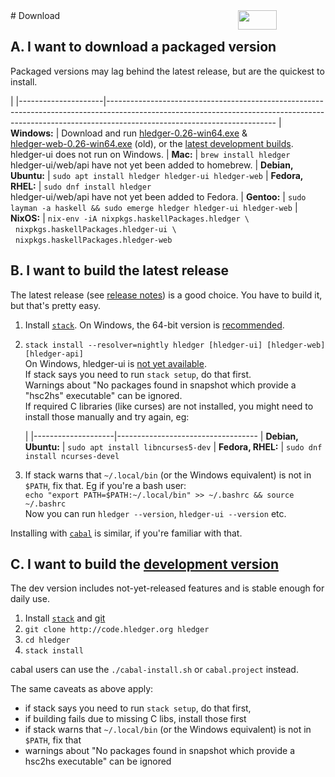 <div style="float:right; text-align:right; white-space:nowrap; ">
<a style="margin-left:3px;" href="https://flattr.com/submit/auto?user_id=simonmichael&amp;url=http%3A%2F%2Fhledger.org" target="_blank"><img src="//api.flattr.com/button/flattr-badge-large.png" alt="" title="Flattr this" border="0"></a> 
<a href="https://www.paypal.com/cgi-bin/webscr?cmd=_s-xclick&amp;hosted_button_id=5J33NLXYXCYAY"><img width=62 height=31 border=0 src="https://www.paypal.com/en_US/i/btn/x-click-but04.gif" alt=""></a> 
<div style="display:inline-block; position:relative; top:5px; width:62px; height:31px;">
<script data-gratipay-username="simonmichael" data-gratipay-widget="button" src="//grtp.co/v1.js"></script> 
</div>
<a href="https://www.bountysource.com/trackers/536505-simonmichael-hledger"><img border=0 src="https://www.bountysource.com/badge/tracker?tracker_id=536505" alt=""></a> &nbsp;
</div>
# Download
<a name="a"></a>

## A. I want to download a packaged version

<style>
tr { vertical-align:top; }
td { padding-bottom:.5em; padding-right:1em; }
td:first-of-type { 
  /* white-space:nowrap; */
  /* width:1%; */
}
a { white-space:nowrap; }
</style>

Packaged versions may lag behind the latest release, but are the quickest to install.

|
|---------------------|------------------------------------------------------------------------------------------------------------------------------------------------------------------------------------------------------
| **Windows:**        | Download and run [hledger-0.26-win64.exe](http://hledger.org/downloads/hledger-0.26-win64.exe) <!-- (or the [32-bit build](http://hledger.org/downloads/hledger-0.26-win32.exe)) --> & [hledger-web-0.26-win64.exe](http://hledger.org/downloads/hledger-web-0.26-win64.exe) (old), or the [latest development builds](developer-guide.html). hledger-ui does not run on Windows.
| **Mac:**            | `brew install hledger`<br>hledger-ui/web/api have not yet been added to homebrew.
| **Debian, Ubuntu:** | `sudo apt install hledger hledger-ui hledger-web`
| **Fedora, RHEL:**   | `sudo dnf install hledger`<br>hledger-ui/web/api have not yet been added to Fedora.
| **Gentoo:**         | `sudo layman -a haskell && sudo emerge hledger hledger-ui hledger-web`
| **NixOS:**          | `nix-env -iA nixpkgs.haskellPackages.hledger \`<br>&nbsp;&nbsp;`nixpkgs.haskellPackages.hledger-ui \`<br>&nbsp;&nbsp;`nixpkgs.haskellPackages.hledger-web`

<a name="b"></a>

## B. I want to build the latest release

The latest release (see [release notes](release-notes.html)) is a good choice. 
You have to build it, but that's pretty easy. 

1. Install [`stack`](http://haskell-lang.org/get-started).
   On Windows, the 64-bit version is [recommended](https://github.com/simonmichael/hledger/issues/275#issuecomment-123834252).

2. `stack install --resolver=nightly hledger [hledger-ui] [hledger-web] [hledger-api]`\
   On Windows, hledger-ui is [not yet available](https://github.com/coreyoconnor/vty/pull/1).\
   If stack says you need to run `stack setup`, do that first.\
   Warnings about "No packages found in snapshot which provide a "hsc2hs" executable" can be ignored.\
   If required C libraries (like curses) are not installed, you might need to install those manually and try again, eg:

    |
    |--------------------|-----------------------------------
    | **Debian, Ubuntu:** | `sudo apt install libncurses5-dev` 
    | **Fedora, RHEL:**   | `sudo dnf install ncurses-devel`

3. If stack warns that `~/.local/bin` (or the Windows equivalent) is not in `$PATH`, fix that.
   Eg if you're a bash user:\
   `echo "export PATH=$PATH:~/.local/bin" >> ~/.bashrc && source ~/.bashrc`\
   Now you can run `hledger --version`, `hledger-ui --version` etc.

Installing with [`cabal`](https://www.haskell.org/cabal/) is similar, if you're familiar with that. 
<!--(The exact steps depend on your OS, cabal version and expertise.)-->
<!--
Short version:\
`cabal update && cabal install hledger [hledger-ui] [hledger-web] [hledger-api]`
-->
<!--
If you're brand new to cabal, these steps should work on unix-like systems 
(on Windows, adjust commands and paths as needed):

1. Install [GHC](http://haskell.org/ghc) and [cabal](http://haskell.org/cabal/download.html) if needed,
   eg from [https://www.haskell.org/downloads](https://www.haskell.org/downloads)
2. Ensure `~/.cabal/bin` or the Windows equivalent is in your `$PATH`,
   eg `echo "export PATH=$PATH:~/.cabal/bin" >> ~/.bashrc && source ~/.bashrc`
3. `cabal update`
4. `cabal install alex happy`
5. `mkdir hledger-sandbox`
6. `cd hledger-sandbox`
7. `cabal sandbox init`
8. `cabal install hledger-1.0.1 [hledger-ui-1.0.2] [hledger-web-1.0.1] [hledger-api-1.0]``
   On Windows, hledger-ui is [not yet available](https://github.com/coreyoconnor/vty/pull/1).
9. `mv .cabal-sandbox/bin/hledger* ~/.cabal/bin`
10. `cd ..; rm -rf hledger-sandbox`
-->


<a name="c"></a>

## C. I want to build the [development version](https://github.com/simonmichael/hledger/commits/master)

The dev version includes not-yet-released features and is stable enough for daily use.

1. Install [`stack`](http://haskell-lang.org/get-started) and [git](https://en.wikipedia.org/wiki/Git)
2. `git clone http://code.hledger.org hledger`
3. `cd hledger`
4. `stack install`

cabal users can use the `./cabal-install.sh` or `cabal.project` instead.

The same caveats as above apply:

- if stack says you need to run `stack setup`, do that first,
- if building fails due to missing C libs, install those first 
- if stack warns that `~/.local/bin` (or the Windows equivalent) is not in `$PATH`, fix that
- warnings about "No packages found in snapshot which provide a hsc2hs executable" can be ignored


<!--
VM instructions:

- if stack or cabal can't run on your OS, maybe this [vagrant image](https://github.com/sciurus/hledger-vagrant) can ?
-->
